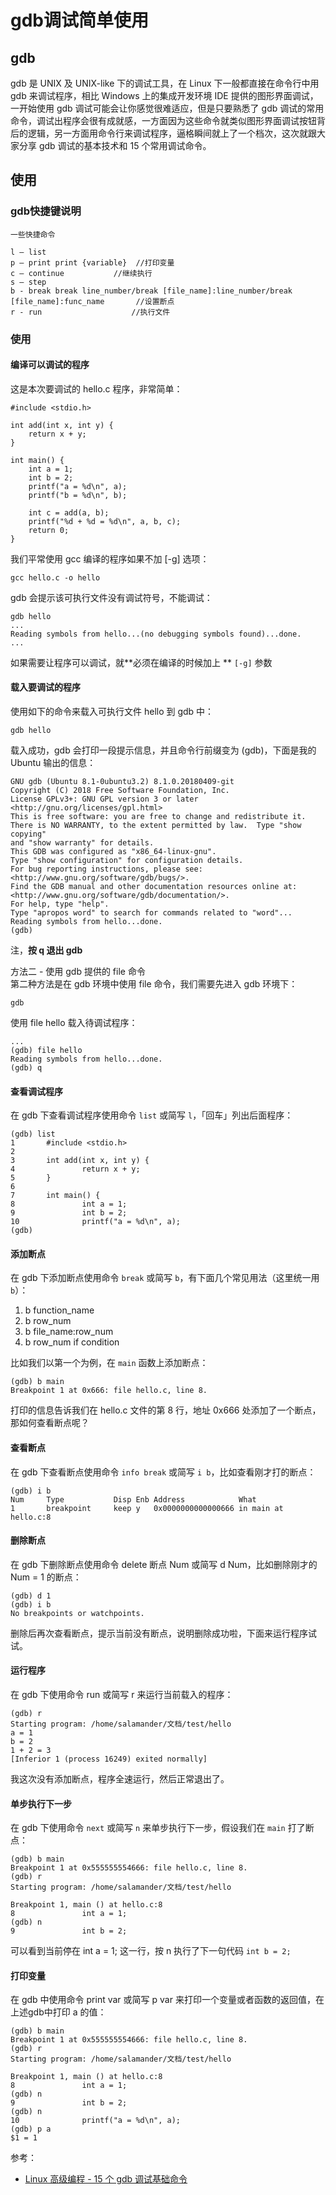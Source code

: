 # gdb调试简单使用

## gdb
gdb 是 UNIX 及 UNIX-like 下的调试工具，在 Linux 下一般都直接在命令行中用 gdb 来调试程序，相比 Windows 上的集成开发环境 IDE 提供的图形界面调试，一开始使用 gdb 调试可能会让你感觉很难适应，但是只要熟悉了 gdb 调试的常用命令，调试出程序会很有成就感，一方面因为这些命令就类似图形界面调试按钮背后的逻辑，另一方面用命令行来调试程序，逼格瞬间就上了一个档次，这次就跟大家分享 gdb 调试的基本技术和 15 个常用调试命令。

<!-- more -->

## 使用

### gdb快捷键说明
 ```
 一些快捷命令

l – list
p – print print {variable}  //打印变量
c – continue           //继续执行
s – step          
b - break break line_number/break [file_name]:line_number/break [file_name]:func_name       //设置断点
r - run                    //执行文件
```

### 使用
#### 编译可以调试的程序
这是本次要调试的 hello.c 程序，非常简单：
```
#include <stdio.h>

int add(int x, int y) {
	return x + y;
}

int main() {
	int a = 1;
	int b = 2;
	printf("a = %d\n", a);
	printf("b = %d\n", b);

	int c = add(a, b);
	printf("%d + %d = %d\n", a, b, c);
	return 0;
}
```
我们平常使用 gcc 编译的程序如果不加 [-g] 选项：
```
gcc hello.c -o hello
```
gdb 会提示该可执行文件没有调试符号，不能调试：
```
gdb hello
...
Reading symbols from hello...(no debugging symbols found)...done.
...
```
如果需要让程序可以调试，就**必须在编译的时候加上 ** `[-g]` 参数

#### 载入要调试的程序
使用如下的命令来载入可执行文件 hello 到 gdb 中：
```
gdb hello
```
载入成功，gdb 会打印一段提示信息，并且命令行前缀变为 (gdb)，下面是我的 Ubuntu 输出的信息：
```
GNU gdb (Ubuntu 8.1-0ubuntu3.2) 8.1.0.20180409-git
Copyright (C) 2018 Free Software Foundation, Inc.
License GPLv3+: GNU GPL version 3 or later <http://gnu.org/licenses/gpl.html>
This is free software: you are free to change and redistribute it.
There is NO WARRANTY, to the extent permitted by law.  Type "show copying"
and "show warranty" for details.
This GDB was configured as "x86_64-linux-gnu".
Type "show configuration" for configuration details.
For bug reporting instructions, please see:
<http://www.gnu.org/software/gdb/bugs/>.
Find the GDB manual and other documentation resources online at:
<http://www.gnu.org/software/gdb/documentation/>.
For help, type "help".
Type "apropos word" to search for commands related to "word"...
Reading symbols from hello...done.
(gdb) 
```
注，**按 q 退出 gdb**  

方法二 - 使用 gdb 提供的 file 命令  
第二种方法是在 gdb 环境中使用 file 命令，我们需要先进入 gdb 环境下：
```
gdb
```
使用 file hello 载入待调试程序：
```
...
(gdb) file hello
Reading symbols from hello...done.
(gdb) q
```

#### 查看调试程序
在 gdb 下查看调试程序使用命令 `list` 或简写 `l`，「回车」列出后面程序：
```
(gdb) list
1       #include <stdio.h>
2
3       int add(int x, int y) {
4               return x + y;
5       }
6
7       int main() {
8               int a = 1;
9               int b = 2;
10              printf("a = %d\n", a);
(gdb) 
```

#### 添加断点
在 gdb 下添加断点使用命令 `break` 或简写 `b`，有下面几个常见用法（这里统一用 `b`）：
1. b function_name
2. b row_num
3. b file_name:row_num
4. b row_num if condition

比如我们以第一个为例，在 `main` 函数上添加断点：
```
(gdb) b main
Breakpoint 1 at 0x666: file hello.c, line 8.
```
打印的信息告诉我们在 hello.c 文件的第 8 行，地址 0x666 处添加了一个断点，那如何查看断点呢？  
#### 查看断点
在 gdb 下查看断点使用命令 `info break` 或简写 `i b`，比如查看刚才打的断点：
```
(gdb) i b
Num     Type           Disp Enb Address            What
1       breakpoint     keep y   0x0000000000000666 in main at hello.c:8
```

#### 删除断点
在 gdb 下删除断点使用命令 delete 断点 Num 或简写 d Num，比如删除刚才的 Num = 1 的断点：
```
(gdb) d 1
(gdb) i b
No breakpoints or watchpoints.
```
删除后再次查看断点，提示当前没有断点，说明删除成功啦，下面来运行程序试试。


#### 运行程序
在 gdb 下使用命令 run 或简写 r 来运行当前载入的程序：
```
(gdb) r
Starting program: /home/salamander/文档/test/hello 
a = 1
b = 2
1 + 2 = 3
[Inferior 1 (process 16249) exited normally]
```
我这次没有添加断点，程序全速运行，然后正常退出了。

#### 单步执行下一步
在 gdb 下使用命令 `next` 或简写 `n` 来单步执行下一步，假设我们在 `main` 打了断点：
```
(gdb) b main
Breakpoint 1 at 0x555555554666: file hello.c, line 8.
(gdb) r
Starting program: /home/salamander/文档/test/hello 

Breakpoint 1, main () at hello.c:8
8               int a = 1;
(gdb) n
9               int b = 2;
```
可以看到当前停在 int a = 1; 这一行，按 n 执行了下一句代码 `int b = 2;`


#### 打印变量
在 gdb 中使用命令 print var 或简写 p var 来打印一个变量或者函数的返回值，在上述gdb中打印 a 的值：
```
(gdb) b main
Breakpoint 1 at 0x555555554666: file hello.c, line 8.
(gdb) r
Starting program: /home/salamander/文档/test/hello 

Breakpoint 1, main () at hello.c:8
8               int a = 1;
(gdb) n
9               int b = 2;
(gdb) n
10              printf("a = %d\n", a);
(gdb) p a
$1 = 1
```



参考：
* [Linux 高级编程 - 15 个 gdb 调试基础命令](https://dlonng.com/posts/gdb)
